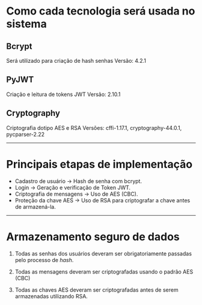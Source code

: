 # Como cada tecnologia será usada no sistema

## Bcrypt

Será utilizado para criação de hash senhas
Versão: 4.2.1


## PyJWT

Criação e leitura de tokens JWT
Versão: 2.10.1

## Cryptography

Criptografia dotipo AES e RSA
Versões: cffi-1.17.1, cryptography-44.0.1, pycparser-2.22 

---

# Principais etapas de implementação

- Cadastro de usuário → Hash de senha com bcrypt.
- Login → Geração e verificação de Token JWT.
- Criptografia de mensagens → Uso de AES (CBC).
- Proteção da chave AES → Uso de RSA para criptografar a chave antes de armazená-la.

---

# Armazenamento seguro de dados

1. Todas as senhas dos usuários deveram ser obrigatoriamente passadas pelo processo de _hash_.

2. Todas as mensagens deveram ser criptografadas usando o padrão AES (CBC)

3. Todas as chaves AES deveram ser criptografadas antes de serem armazenadas utilizando RSA.
